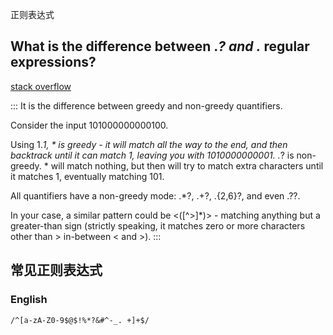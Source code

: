 正则表达式

## What is the difference between .*? and .* regular expressions?

[stack overflow](https://stackoverflow.com/questions/3075130/what-is-the-difference-between-and-regular-expressions)

:::
It is the difference between greedy and non-greedy quantifiers.

Consider the input 101000000000100.

Using 1.*1, * is greedy - it will match all the way to the end, and then backtrack until it can match 1, leaving you with 1010000000001.
.*? is non-greedy. * will match nothing, but then will try to match extra characters until it matches 1, eventually matching 101.

All quantifiers have a non-greedy mode: .*?, .+?, .{2,6}?, and even .??.

In your case, a similar pattern could be <([^>]*)> - matching anything but a greater-than sign (strictly speaking, it matches zero or more characters other than > in-between < and >).
:::

## 常见正则表达式

### English

```regexp
/^[a-zA-Z0-9$@$!%*?&#^-_. +]+$/
```
